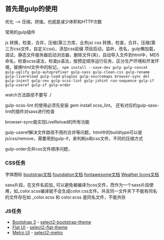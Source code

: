 
## 首先是gulp的使用

优化 --> 压缩，拼接。也就是减少体积和HTTP次数

常用的gulp插件

js 转换，检查，合并，压缩(第三方库，业务js)
css 转换，检查，合并，压缩(第三方css文件，自定义css)，添加css前缀
项目启动，监听，改名，gulp懒加载，调试，静态文件服务器启动浏览器，删除文件(夹)，自动导入文件到html中，MD5命名，检查scss语法，检查js语法，按预定顺序运行任务，区分生产环境和开发环境，替换html文件中的标记，
`npm install --save-dev gulp gulp-concat gulp-uglify gulp-autoprefixer gulp-sass gulp-clean-css gulp-rename gulp-livereload gulp-load-plugins gulp-sourcemaps browser-sync del gulp-inject gulp-rev gulp-scss-lint gulp-jshint run-sequence gulp-if gulp-useref gulp-if gulp-order`

watch方法路径不要写 ./

gulp-scss-lint 的使用必须先安装 gem install scss_lint。 还有对应的gulp-sass-lint的插件对sass进行检查

browser-sync能实现LiveReload的所有功能

gulp-useref解决文件路径不用的合并等问题，html中的buildtype可以是js/css/remove，需要用到gulp-if，来判断js和css文件，不同的压缩方式

gulp-order合并css文件顺序问题，

### CSS任务

字体图标
[bootstrap文档](http://getbootstrap.com/)
[foundation文档](http://foundation.zurb.com/)
[fontawesome文档](http://fontawesome.io/)
[Weather Icons文档](https://erikflowers.github.io/weather-icons/)

sass片段，在文件名前加_ 可以避免被编译为css文件，而作为一个sass片段使用，如_color.scss编译就不会生成color.css文件。并且同一文件夹下不能有同名的文件存在如 _color.scss 和 color.scss 是同名文件，不能共存

### JS任务











- [Bootstrap 3][bootstrap3] - [select2-bootstrap-theme]
- [Flat UI][flat-ui] - [select2-flat-theme]
- [Metro UI][metro-ui] - [select2-metro]

[cdnjs]: http://www.cdnjs.com/libraries/select2
[community]: https://select2.github.io/community.html
[documentation]: https://select2.github.io/
[documentation-folder]: https://github.com/select2/select2/tree/master/docs
[freenode]: https://freenode.net/
[jsdelivr]: http://www.jsdelivr.com/#!select2
[license]: LICENSE.md
[releases]: https://github.com/select2/select2/releases
[saucelabs-matrix]: https://saucelabs.com/browser-matrix/select2.svg
[saucelabs-status]: https://saucelabs.com/u/select2
[travis-ci-image]: https://img.shields.io/travis/select2/select2/master.svg
[travis-ci-status]: https://travis-ci.org/select2/select2

[bootstrap3]: https://getbootstrap.com/
[django]: https://www.djangoproject.com/
[django-easy-select2]: https://github.com/asyncee/django-easy-select2
[django-select2]: https://github.com/applegrew/django-select2
[flat-ui]: http://designmodo.github.io/Flat-UI/
[meteor]: https://www.meteor.com/
[meteor-select2]: https://github.com/nate-strauser/meteor-select2
[metro-ui]: http://metroui.org.ua/
[select2-metro]: http://metroui.org.ua/select2.html
[ruby-on-rails]: http://rubyonrails.org/
[select2-bootstrap-theme]: https://github.com/select2/select2-bootstrap-theme
[select2-flat-theme]: https://github.com/techhysahil/select2-Flat_Theme
[select2-rails]: https://github.com/argerim/select2-rails
[vue.js]: http://vuejs.org/
[select2-vue]: http://vuejs.org/examples/select2.html
[wicket]: https://wicket.apache.org/
[wicketstuff-select2]: https://github.com/wicketstuff/core/tree/master/select2-parent
[yii2]: http://www.yiiframework.com/
[yii2-widget-select2]: https://github.com/kartik-v/yii2-widget-select2

